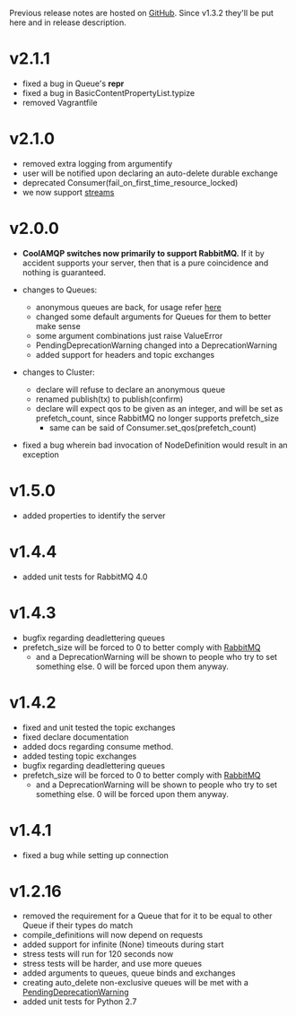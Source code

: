 Previous release notes are hosted on [GitHub](https://github.com/smok-serwis/coolamqp/releases).
Since v1.3.2 they'll be put here and in release description.

v2.1.1
======

* fixed a bug in Queue's __repr__
* fixed a bug in BasicContentPropertyList.typize
* removed Vagrantfile

v2.1.0
======

* removed extra logging from argumentify
* user will be notified upon declaring an auto-delete durable exchange
* deprecated Consumer(fail_on_first_time_resource_locked)
* we now support [streams](https://www.rabbitmq.com/docs/streams)

v2.0.0
======

* **CoolAMQP switches now primarily to support RabbitMQ.** If it by accident supports your server, then that is a 
  pure coincidence and nothing is guaranteed.
* changes to Queues:
  * anonymous queues are back, for usage refer [here](https://smokserwis.docs.smok.co/coolamqp/advanced.html)
  * changed some default arguments for Queues for them to better make sense
  * some argument combinations just raise ValueError
  * PendingDeprecationWarning changed into a DeprecationWarning
  * added support for headers and topic exchanges
* changes to Cluster:
  * declare will refuse to declare an anonymous queue
  * renamed publish(tx) to publish(confirm)
  * declare will expect qos to be given as an integer, and will be set as prefetch_count, since RabbitMQ no longer
    supports prefetch_size
    * same can be said of Consumer.set_qos(prefetch_count)


* fixed a bug wherein bad invocation of NodeDefinition would result in an exception

v1.5.0
======

* added properties to identify the server

v1.4.4
======

* added unit tests for RabbitMQ 4.0

v1.4.3
======

* bugfix regarding deadlettering queues
* prefetch_size will be forced to 0 to better comply with [RabbitMQ](https://www.rabbitmq.com/docs/specification#method-status-basic.qos)
    * and a DeprecationWarning will be shown to people who try to set something else. 0 will be forced upon them anyway.

v1.4.2
======

* fixed and unit tested the topic exchanges
* fixed declare documentation
* added docs regarding consume method.
* added testing topic exchanges
* bugfix regarding deadlettering queues
* prefetch_size will be forced to 0 to better comply with [RabbitMQ](https://www.rabbitmq.com/docs/specification#method-status-basic.qos)
    * and a DeprecationWarning will be shown to people who try to set something else. 0 will be forced upon them anyway.

v1.4.1
======

* fixed a bug while setting up connection

v1.2.16
=======

* removed the requirement for a Queue that for it to be equal to other Queue if their types do match
* compile_definitions will now depend on requests
* added support for infinite (None) timeouts during start
* stress tests will run for 120 seconds now
* stress tests will be harder, and use more queues
* added arguments to queues, queue binds and exchanges
* creating auto_delete non-exclusive queues will be met with a [PendingDeprecationWarning](https://www.rabbitmq.com/blog/2021/08/21/4.0-deprecation-announcements)
* added unit tests for Python 2.7
